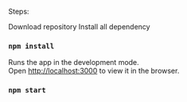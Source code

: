 Steps:

Download repository
Install all dependency

### `npm install`

Runs the app in the development mode.<br />
Open [http://localhost:3000](http://localhost:3000) to view it in the browser.

### `npm start`

